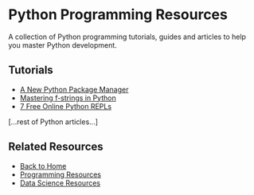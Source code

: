 # Python Programming Resources

A collection of Python programming tutorials, guides and articles to help you master Python development.

## Tutorials

- [A New Python Package Manager](https://www.kdnuggets.com/new-python-package-manager)
- [Mastering f-strings in Python](https://www.kdnuggets.com/mastering-f-strings-in-python)
- [7 Free Online Python REPLs](https://www.kdnuggets.com/7-free-online-python-repls)

[...rest of Python articles...]

## Related Resources
- [Back to Home](/)
- [Programming Resources](/pages/programming)
- [Data Science Resources](/pages/data-science) 